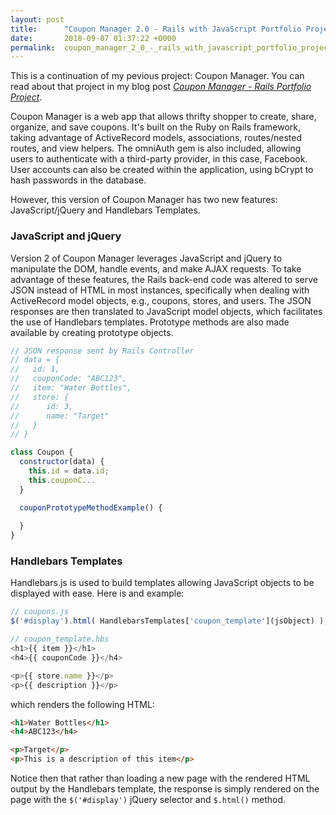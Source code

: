 ```yaml
---
layout: post
title:      "Coupon Manager 2.0 - Rails with JavaScript Portfolio Project"
date:       2018-09-07 01:37:22 +0000
permalink:  coupon_manager_2_0_-_rails_with_javascript_portfolio_project
---
```


This is a continuation of my pevious project: Coupon Manager. You can read about that project in my blog post [*Coupon Manager - Rails Portfolio Project*](http://isaacvillicana.com/coupon_manager).

Coupon Manager is a web app that allows thrifty shopper to create, share, organize, and save coupons. It's built on the Ruby on Rails framework, taking advantage of ActiveRecord models, associations, routes/nested routes, and view helpers. The omniAuth gem is also included, allowing users to authenticate with a third-party provider, in this case, Facebook. User accounts can also be created within the application, using bCrypt to hash passwords in the database.

However, this version of Coupon Manager has two new features: JavaScript/jQuery and Handlebars Templates.

### JavaScript and jQuery
Version 2 of Coupon Manager leverages JavaScript and jQuery to manipulate the DOM, handle events, and make AJAX requests. To take advantage of these features, the Rails back-end code was altered to serve JSON instead of HTML in most instances, specifically when dealing with ActiveRecord model objects, e.g., coupons, stores, and users. The JSON responses are then translated to JavaScript model objects, which facilitates the use of Handlebars templates. Prototype methods are also made available by creating prototype objects.

```javascript
// JSON response sent by Rails Controller
// data = {
//   id: 1,
//   couponCode: "ABC123",
//   item: "Water Bottles",
//   store: {
//      id: 3,
//      name: "Target"
//   } 
// }

class Coupon {
  constructor(data) {
    this.id = data.id;
    this.couponC...
  }

  couponPrototypeMethodExample() {
    
  }
}
```

### Handlebars Templates
Handlebars.js is used to build templates allowing JavaScript objects to be displayed with ease. Here is and example:
```javascript
// coupons.js
$('#display').html( HandlebarsTemplates['coupon_template'](jsObject) );

// coupon_template.hbs
<h1>{{ item }}</h1>
<h4>{{ couponCode }}</h4>

<p>{{ store.name }}</p>
<p>{{ description }}</p>
```
which renders the following HTML:
```html
<h1>Water Bottles</h1>
<h4>ABC123</h4>

<p>Target</p>
<p>This is a description of this item</p>
```
Notice then that rather than loading a new page with the rendered HTML output by the Handlebars template, the response is simply rendered on the page with the `$('#display')` jQuery selector and `$.html()` method.
